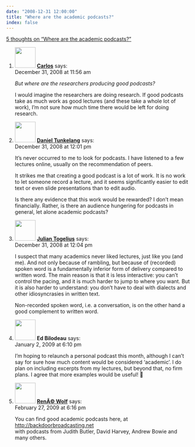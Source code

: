 ```yaml
---
date: "2008-12-31 12:00:00"
title: "Where are the academic podcasts?"
index: false
---
```


[5 thoughts on &ldquo;Where are the academic podcasts?&rdquo;](/lemire/blog/2008/12-31-where-are-the-academic-podcasts)

<ol class="comment-list">
<li id="comment-50472" class="comment even thread-even depth-1">
<div class="comment-author vcard">
<img alt src="https://secure.gravatar.com/avatar/c2bec02e8103bede57545b00b47d6953?s=56&#038;d=mm&#038;r=g" srcset="https://secure.gravatar.com/avatar/c2bec02e8103bede57545b00b47d6953?s=112&#038;d=mm&#038;r=g 2x" class="avatar avatar-56 photo" height="56" width="56" decoding="async" /> <b class="fn"><a href="https://carlosscheidegger.wordpress.com/" class="url" rel="ugc external nofollow">Carlos</a></b> <span class="says">says:</span> </div>
<div class="comment-metadata"><time datetime="2008-12-31T11:56:44+00:00">December 31, 2008 at 11:56 am</time></a> </div>
<div class="comment-content">
<p><i>But where are the researchers producing good podcasts?</i></p>
<p>I would imagine the researchers are doing research. If good podcasts take as much work as good lectures (and these take a whole lot of work), I&rsquo;m not sure how much time there would be left for doing research.</p>
</div>
</li>
<li id="comment-50473" class="comment odd alt thread-odd thread-alt depth-1">
<div class="comment-author vcard">
<img alt src="https://secure.gravatar.com/avatar/e9a1ce0b75918ac8c05ae1e83ebeab69?s=56&#038;d=mm&#038;r=g" srcset="https://secure.gravatar.com/avatar/e9a1ce0b75918ac8c05ae1e83ebeab69?s=112&#038;d=mm&#038;r=g 2x" class="avatar avatar-56 photo" height="56" width="56" decoding="async" /> <b class="fn"><a href="http://thenoisychannel.com/" class="url" rel="ugc external nofollow">Daniel Tunkelang</a></b> <span class="says">says:</span> </div>
<div class="comment-metadata"><time datetime="2008-12-31T12:01:07+00:00">December 31, 2008 at 12:01 pm</time></a> </div>
<div class="comment-content">
<p>It&rsquo;s never occurred to me to look for podcasts. I have listened to a few lectures online, usually on the recommendation of peers.</p>
<p>It strikes me that creating a good podcast is a lot of work. It is no work to let someone record a lecture, and it seems significantly easier to edit text or even slide presentations than to edit audio.</p>
<p>Is there any evidence that this work would be rewarded? I don&rsquo;t mean financially. Rather, is there an audience hungering for podcasts in general, let alone academic podcasts?</p>
</div>
</li>
<li id="comment-50474" class="comment even thread-even depth-1">
<div class="comment-author vcard">
<img alt src="https://secure.gravatar.com/avatar/3fe9ce4b27ac0e275d22f0afec174d7d?s=56&#038;d=mm&#038;r=g" srcset="https://secure.gravatar.com/avatar/3fe9ce4b27ac0e275d22f0afec174d7d?s=112&#038;d=mm&#038;r=g 2x" class="avatar avatar-56 photo" height="56" width="56" loading="lazy" decoding="async" /> <b class="fn"><a href="https://togelius.blogspot.com" class="url" rel="ugc external nofollow">Julian Togelius</a></b> <span class="says">says:</span> </div>
<div class="comment-metadata"><time datetime="2008-12-31T12:04:48+00:00">December 31, 2008 at 12:04 pm</time></a> </div>
<div class="comment-content">
<p>I suspect that many academics never liked lectures, just like you (and me). And not only because of rambling, but because of (recorded) spoken word is a fundamentally inferior form of delivery compared to written word. The main reason is that it is less interactive: you can&rsquo;t control the pacing, and it is much harder to jump to where you want. But it is also harder to understand: you don&rsquo;t have to deal with dialects and other idiosyncrasies in written text.</p>
<p>Non-recorded spoken word, i.e. a conversation, is on the other hand a good complement to written word.</p>
</div>
</li>
<li id="comment-50498" class="comment odd alt thread-odd thread-alt depth-1">
<div class="comment-author vcard">
<img alt src="https://secure.gravatar.com/avatar/aa0ad30b782b68059b153c1e015506fd?s=56&#038;d=mm&#038;r=g" srcset="https://secure.gravatar.com/avatar/aa0ad30b782b68059b153c1e015506fd?s=112&#038;d=mm&#038;r=g 2x" class="avatar avatar-56 photo" height="56" width="56" loading="lazy" decoding="async" /> <b class="fn">Ed Bilodeau</b> <span class="says">says:</span> </div>
<div class="comment-metadata"><time datetime="2009-01-02T18:10:42+00:00">January 2, 2009 at 6:10 pm</time></a> </div>
<div class="comment-content">
<p>I&rsquo;m hoping to relaunch a personal podcast this month, although I can&rsquo;t say for sure how much content would be considered &lsquo;academic&rsquo;. I do plan on including excerpts from my lectures, but beyond that, no firm plans. I agree that more examples would be useful! 🙂</p>
</div>
</li>
<li id="comment-50720" class="comment even thread-even depth-1">
<div class="comment-author vcard">
<img alt src="https://secure.gravatar.com/avatar/69fa78ca01e0be3359f1349282d97ed1?s=56&#038;d=mm&#038;r=g" srcset="https://secure.gravatar.com/avatar/69fa78ca01e0be3359f1349282d97ed1?s=112&#038;d=mm&#038;r=g 2x" class="avatar avatar-56 photo" height="56" width="56" loading="lazy" decoding="async" /> <b class="fn"><a href="http://backdoorbroadcasting.net" class="url" rel="ugc external nofollow">RenÃ© Wolf</a></b> <span class="says">says:</span> </div>
<div class="comment-metadata"><time datetime="2009-02-27T18:16:12+00:00">February 27, 2009 at 6:16 pm</time></a> </div>
<div class="comment-content">
<p>You can find good academic podcasts here, at <a href="http://backdoorbroadcasting.net" rel="nofollow ugc">http://backdoorbroadcasting.net</a><br/>
with podcasts from Judith Butler, David Harvey, Andrew Bowie and many others.</p>
</div>
</li>
</ol>
